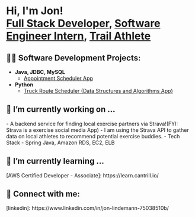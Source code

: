 <h1>Hi, I'm Jon! <br/><a href="https://github.com/jonlindy?tab=repositories">Full Stack Developer</a>, <a href="https://www.linkedin.com/in/jon-lindemann-75038510b/">Software Engineer Intern</a>, 
  <a href="https://www.strava.com/athletes/56490025?utm_source=android_share&utm_medium=social&share_sig=WHRU900X1712344632&_branch_match_id=1217333113459823032&_branch_referrer=H4sIAAAAAAAAA8soKSkottLXLy4pSixL1EssKNDLyczL1jcPKvRxL88oq%2FRMAgCTXn2EIwAAAA%3D%3D">Trail Athlete</a></h1>

<h2>👨‍💻 Software Development Projects:</h2>

- <b>Java, JDBC, MySQL</b>
  - [Appointment Scheduler App](https://github.com/jonlindy/Appointment-Scheduler)
- <b>Python</b>
  - [Truck Route Scheduler (Data Structures and Algorithms App)](https://github.com/joshmadakor1/4chan-Image-Analysis-Middleware-C964)
 
<h2> 🔭 I’m currently working on ...</h2>
  - A backend service for finding local exercise partners via Strava!(FYI: Strava is a exercise social media App)
  - I am using the Strava API to gather data on local athletes to recommend potential exercise buddies.
  - Tech Stack - Spring Java, Amazon RDS, EC2, ELB

<h2> 🌱 I’m currently learning ... </h2>
[AWS Certified Developer - Associate]: https://learn.cantrill.io/
    

<h2> 🤳 Connect with me:</h2>
[linkedin]: https://www.linkedin.com/in/jon-lindemann-75038510b/



<!--


Here are some ideas to get you started:

- 🔭 I’m currently working on ...
- 🌱 I’m currently learning ...
- 👯 I’m looking to collaborate on ...
- 🤔 I’m looking for help with ...
- 💬 Ask me about ...
- 📫 How to reach me: ...
- 😄 Pronouns: ...
- ⚡ Fun fact: ...
-->
